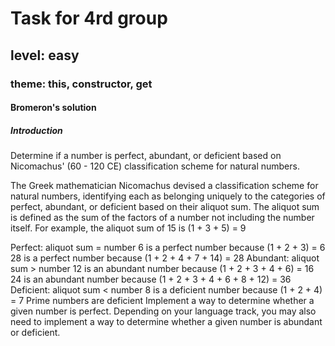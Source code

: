 # Task for 4rd group

## level: easy

### theme: this, constructor, get

#### Bromeron's solution

##### Introduction

Determine if a number is perfect, abundant, or deficient based on Nicomachus' (60 - 120 CE) classification scheme for natural numbers.

The Greek mathematician Nicomachus devised a classification scheme for natural numbers, identifying each as belonging uniquely to the categories of perfect, abundant, or deficient based on their aliquot sum. The aliquot sum is defined as the sum of the factors of a number not including the number itself. For example, the aliquot sum of 15 is (1 + 3 + 5) = 9

Perfect: aliquot sum = number
6 is a perfect number because (1 + 2 + 3) = 6
28 is a perfect number because (1 + 2 + 4 + 7 + 14) = 28
Abundant: aliquot sum > number
12 is an abundant number because (1 + 2 + 3 + 4 + 6) = 16
24 is an abundant number because (1 + 2 + 3 + 4 + 6 + 8 + 12) = 36
Deficient: aliquot sum < number
8 is a deficient number because (1 + 2 + 4) = 7
Prime numbers are deficient
Implement a way to determine whether a given number is perfect. Depending on your language track, you may also need to implement a way to determine whether a given number is abundant or deficient.
